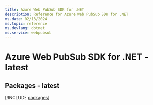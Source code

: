 ```yaml
---
title: Azure Web PubSub SDK for .NET
description: Reference for Azure Web PubSub SDK for .NET
ms.date: 02/13/2024
ms.topic: reference
ms.devlang: dotnet
ms.service: webpubsub
---
```

# Azure Web PubSub SDK for .NET - latest
## Packages - latest
[!INCLUDE [packages](web-pubsub-index.md)]
